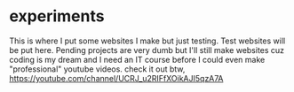 # experiments
This is where I put some websites I make but just testing.
Test websites will be put here. Pending projects are very
dumb but I'll still make websites cuz coding is my dream
and I need an IT course before I could even make "professional"
youtube videos. check it out btw, https://youtube.com/channel/UCRJ_u2RIFfXOikAJI5qzA7A
